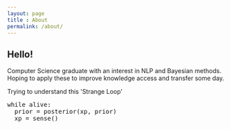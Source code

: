 ```yaml
---
layout: page
title : About
permalink: /about/
---
```


<h2>Hello!</h2>

Computer Science graduate with an interest in NLP and Bayesian methods. Hoping to apply these to improve knowledge access and transfer some day.  

Trying to understand this 'Strange Loop'  
<div class="example">
    <pre>
while alive:
  prior = posterior(xp, prior)
  xp = sense()
    </pre>
</div>
